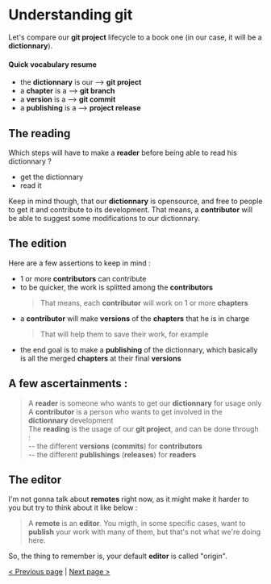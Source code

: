 
# Understanding git

Let's compare our **git project** lifecycle to a book one (in our case, it will be a __dictionnary__).

#### Quick vocabulary resume

- the __dictionnary__ is our --> **git project**
- a __chapter__ is a --> **git branch**
- a __version__ is a --> **git commit**
- a __publishing__ is a --> **project release**

## The __reading__

Which steps will have to make a __reader__ before being able to read his dictionnary ?
- get the dictionnary
- read it

Keep in mind though, that our __dictionnary__ is opensource, and free to people to get it and contribute to its development.
That means, a __contributor__ will be able to suggest some modifications to our dictionnary.

## The __edition__

Here are a few assertions to keep in mind :
- 1 or more __contributors__ can contribute
- to be quicker, the work is splitted among the __contributors__
  > That means, each __contributor__ will work on 1 or more __chapters__
- a __contributor__ will make __versions__ of the __chapters__ that he is in charge
  > That will help them to save their work, for example
- the end goal is to make a __publishing__ of the dictionnary, which basically is all the merged __chapters__ at their final __versions__   

## A few ascertainments : 

> A __reader__ is someone who wants to get our __dictionnary__ for usage only    
> A __contributor__ is a person who wants to get involved in the __dictionnary__ development    
> The __reading__ is the usage of our **git project**, and can be done through :    
> -- the different __versions__ (**commits**) for __contributors__    
> -- the different __publishings__ (**releases**) for __readers__

## The __editor__

I'm not gonna talk about **remotes** right now, as it might make it harder to you but try to think about it like below :
> A **remote** is an __editor__. You migth, in some specific cases, want to __publish__ your work with many of them, but that's not what we're doing here.

So, the thing to remember is, your default __editor__ is called "origin".

[< Previous page](/README.md) | [Next page >](/doc/2-commands.md) 
